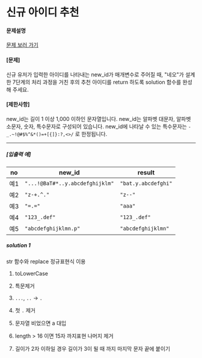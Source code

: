 # 신규 아이디 추천

#### 문제설명

[문제 보러 가기](https://programmers.co.kr/learn/courses/30/lessons/72410?language=javascript)

#### **[문제]**

신규 유저가 입력한 아이디를 나타내는 new_id가 매개변수로 주어질 때, "네오"가 설계한 7단계의 처리 과정을 거친 후의 추천 아이디를 return 하도록 solution 함수를 완성해 주세요.

#### **[제한사항]**

new_id는 길이 1 이상 1,000 이하인 문자열입니다.
new_id는 알파벳 대문자, 알파벳 소문자, 숫자, 특수문자로 구성되어 있습니다.
new_id에 나타날 수 있는 특수문자는 `-_.~!@#$%^&*()=+[{]}:?,<>/` 로 한정됩니다.

------

##### **[입출력 예]**

| no   | new_id                          | result              |
| ---- | ------------------------------- | ------------------- |
| 예1  | `"...!@BaT#*..y.abcdefghijklm"` | `"bat.y.abcdefghi"` |
| 예2  | `"z-+.^."`                      | `"z--"`             |
| 예3  | `"=.="`                         | `"aaa"`             |
| 예4  | `"123_.def"`                    | `"123_.def"`        |
| 예5  | `"abcdefghijklmn.p"`            | `"abcdefghijklmn"`  |



##### solution 1

str 함수와 replace 정규표현식 이용

1. toLowerCase
2. 특문제거
3. `...`, `..` -> `.`

4. 첫 `.` 제거
5. 문자열 비었으면 a 대입

6. length > 16 이면 15자 까지표현 나머지 제거
7. 길이가 2자 이하일 경우 길이가 3이 될 때 까지 마지막 문자 끝에 붙이기